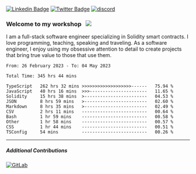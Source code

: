 [![Linkedin Badge](https://img.shields.io/badge/-LinkedIn-0e76a8?style=flat-square&logo=Linkedin&logoColor=white)](https://www.linkedin.com/in/jason-schwarz-75b91482/)
[![Twitter Badge](https://img.shields.io/badge/-Twitter-00acee?style=flat-square&logo=Twitter&logoColor=white)](https://twitter.com/passandscore)
[![discord](https://img.shields.io/badge/Discord-blue?logo=discord&logoColor=white)](https://discordapp.com/users/#3518)

### Welcome to my workshop &nbsp; ![](https://visitor-badge.glitch.me/badge?page_id=passandscore.passandscore)

I am a full-stack software engineer specializing in Solidity smart contracts. I love programming, teaching, speaking and traveling. As a software engineer, I enjoy using my obsessive attention to detail to create projects that bring true value to those that use them.

<!--START_SECTION:waka-->

```text
From: 26 February 2023 - To: 04 May 2023

Total Time: 345 hrs 44 mins

TypeScript   262 hrs 32 mins >>>>>>>>>>>>>>>>>>>------   75.94 %
JavaScript   40 hrs 16 mins  >>>----------------------   11.65 %
Solidity     15 hrs 38 mins  >------------------------   04.53 %
JSON         8 hrs 59 mins   >------------------------   02.60 %
Markdown     8 hrs 35 mins   >------------------------   02.49 %
CSV          2 hrs 11 mins   -------------------------   00.64 %
Bash         1 hr 59 mins    -------------------------   00.58 %
Other        1 hr 58 mins    -------------------------   00.57 %
CSS          1 hr 44 mins    -------------------------   00.51 %
TSConfig     54 mins         -------------------------   00.26 %
```

<!--END_SECTION:waka-->

<hr/>

##### Additional Contributions

[![GitLab](https://img.shields.io/badge/GitLab-orange?logo=gitlab&logoColor=white)](https://gitlab.com/jason_schwarz)
